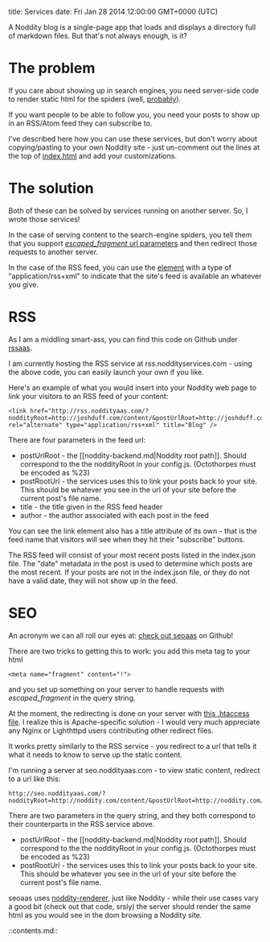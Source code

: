 title: Services
date: Fri Jan 28 2014 12:00:00 GMT+0000 (UTC)

A Noddity blog is a single-page app that loads and displays a directory full of markdown files.  But that's not always enough, is it?

The problem
===========

If you care about showing up in search engines, you need server-side code to render static html for the spiders (well, [probably](http://googlewebmastercentral.blogspot.co.uk/2014/05/understanding-web-pages-better.html)).

If you want people to be able to follow you, you need your posts to show up in an RSS/Atom feed they can subscribe to.

I've described here how you can use these services, but don't worry about copying/pasting to your own Noddity site - just un-comment out the lines at the top of [index.html](https://github.com/TehShrike/noddity/blob/master/index.html) and add your customizations.

The solution
============

Both of these can be solved by services running on another server.  So, I wrote those services!

In the case of serving content to the search-engine spiders, you tell them that you support [_escaped_fragment_ url parameters](https://developers.google.com/webmasters/ajax-crawling/docs/specification) and then redirect those requests to another server.

In the case of the RSS feed, you can use the [<link> element](https://developer.mozilla.org/en-US/docs/Web/HTML/Element/link) with a type of "application/rss+xml" to indicate that the site's feed is available an whatever you give.

RSS
===

As I am a middling smart-ass, you can find this code on Github under [rssaas](https://github.com/TehShrike/rssaas).

I am currently hosting the RSS service at rss.noddityservices.com - using the above code, you can easily launch your own if you like.

Here's an example of what you would insert into your Noddity web page to link your visitors to an RSS feed of your content:

	<link href="http://rss.noddityaas.com/?noddityRoot=http://joshduff.com/content/&postUrlRoot=http://joshduff.com/%23!post/&title=Josh%20Duff%20.com&author=Josh" rel="alternate" type="application/rss+xml" title="Blog" />

There are four parameters in the feed url:

- postUrlRoot - the [[noddity-backend.md|Noddity root path]].  Should correspond to the the noddityRoot in your config.js.  (Octothorpes must be encoded as %23)
- postRootUrl - the services uses this to link your posts back to your site.  This should be whatever you see in the url of your site before the current post's file name.
- title - the title given in the RSS feed header
- author - the author associated with each post in the feed

You can see the link element also has a title attribute of its own - that is the feed name that visitors will see when they hit their "subscribe" buttons.

The RSS feed will consist of your most recent posts listed in the index.json file.  The "date" metadata in the post is used to determine which posts are the most recent.  If your posts are not in the index.json file, or they do not have a valid date, they will not show up in the feed.

SEO
===

An acronym we can all roll our eyes at: [check out seoaas](https://github.com/TehShrike/seoaas) on Github!

There are two tricks to getting this to work: you add this meta tag to your html

	<meta name="fragment" content="!">

and you set up something on your server to handle requests with _escaped_fragment_ in the query string.

At the moment, the redirecting is done on your server with [this .htaccess file](https://github.com/TehShrike/noddity/blob/master/.htaccess).  I realize this is Apache-specific solution - I would very much appreciate any Nginx or Lighthttpd users contributing other redirect files.

It works pretty similarly to the RSS service - you redirect to a url that tells it what it needs to know to serve up the static content.

I'm running a server at seo.noddityaas.com - to view static content, redirect to a url like this:

	http://seo.noddityaas.com/?noddityRoot=http://noddity.com/content/&postUrlRoot=http://noddity.com/%23!post/&post=index.md

There are two parameters in the query string, and they both correspond to their counterparts in the RSS service above.

- postUrlRoot - the [[noddity-backend.md|Noddity root path]].  Should correspond to the the noddityRoot in your config.js.  (Octothorpes must be encoded as %23)
- postRootUrl - the services uses this to link your posts back to your site.  This should be whatever you see in the url of your site before the current post's file name.

seoaas uses [noddity-renderer](https://github.com/TehShrike/noddity-renderer), just like Noddity - while their use cases vary a good bit (check out that code, srsly) the server should render the same html as you would see in the dom browsing a Noddity site.

::contents.md::
